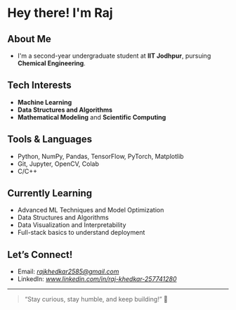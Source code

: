 #  Hey there! I'm Raj

## About Me
- I'm a second-year undergraduate student at **IIT Jodhpur**, pursuing **Chemical Engineering**.


## Tech Interests
- **Machine Learning** 
- **Data Structures and Algorithms** 
- **Mathematical Modeling** and **Scientific Computing**


## Tools & Languages
- Python, NumPy, Pandas, TensorFlow, PyTorch, Matplotlib  
- Git, Jupyter, OpenCV, Colab  
- C/C++


## Currently Learning
- Advanced ML Techniques and Model Optimization
- Data Structures and Algorithms
- Data Visualization and Interpretability
- Full-stack basics to understand deployment

## Let’s Connect!
- Email: *rajkhedkar2585@gmail.com*  
- LinkedIn: *www.linkedin.com/in/raj-khedkar-257741280*  

---

> “Stay curious, stay humble, and keep building!” 🚀
